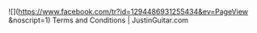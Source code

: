 ![](https://www.facebook.com/tr?id=1294486931255434&ev=PageView
&noscript=1)      Terms and Conditions | JustinGuitar.com
